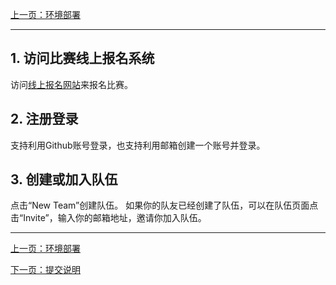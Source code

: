 [上一页：环境部署](https://seekerxc.github.io/#/install)

---

## 1. 访问比赛线上报名系统
访问[线上报名网站](http://161.189.217.21:3000/)来报名比赛。

## 2. 注册登录
支持利用Github账号登录，也支持利用邮箱创建一个账号并登录。

## 3. 创建或加入队伍
点击“New Team”创建队伍。
如果你的队友已经创建了队伍，可以在队伍页面点击“Invite”，输入你的邮箱地址，邀请你加入队伍。

---
[上一页：环境部署](https://seekerxc.github.io/#/install)

[下一页：提交说明](https://seekerxc.github.io/#/submit)